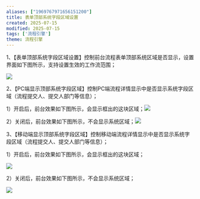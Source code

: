 ```yaml
---
aliases: ["1969767971656151200"]
title: 表单顶部系统字段区域设置
created: 2025-07-15
modified: 2025-07-15
tags: ['流程引擎']
theme: 流程引擎
---
```


1、【表单顶部系统字段区域设置】控制前台流程表单顶部系统区域是否显示，设置界面如下图所示，支持设置生效的工作流范围；

![](https://myhelpdoc.oss-cn-heyuan.aliyuncs.com/mdimages/a72fa55b5a69568d34c400b4c52b1173.jpg)

2、【PC端显示顶部系统字段区域】控制PC端流程详情显示中是否显示系统字段区域（流程提交人、提交人部门等信息）；

1）开启后，前台效果如下图所示，会显示框出的这块区域；![](https://myhelpdoc.oss-cn-heyuan.aliyuncs.com/mdimages/832d5d82260aa479cc7aa90b8f5c96d6.jpg)

2）关闭后，前台效果如下图所示，不会显示系统区域；![](https://myhelpdoc.oss-cn-heyuan.aliyuncs.com/mdimages/c2fc413038442aa0eb78daff9a7319bd.jpg)

3、【移动端显示顶部系统字段区域】控制移动端流程详情显示中是否显示系统字段区域（流程提交人、提交人部门等信息）；

1）开启后，前台效果如下图所示，会显示框出的这块区域；

![](https://myhelpdoc.oss-cn-heyuan.aliyuncs.com/mdimages/3f46066efe5e66faff5f3fa4e89f36a4.jpg)

2）关闭后，前台效果如下图所示，不会显示系统区域；

![](https://myhelpdoc.oss-cn-heyuan.aliyuncs.com/mdimages/3bbbe0cc5ae0249ad01d268cd2466c5c.jpg)

